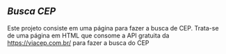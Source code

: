 ## _Busca CEP_
Este projeto consiste em uma página para fazer a busca de CEP. Trata-se de uma página em HTML que consome a API gratuita da https://viacep.com.br/ para fazer a busca do CEP 
